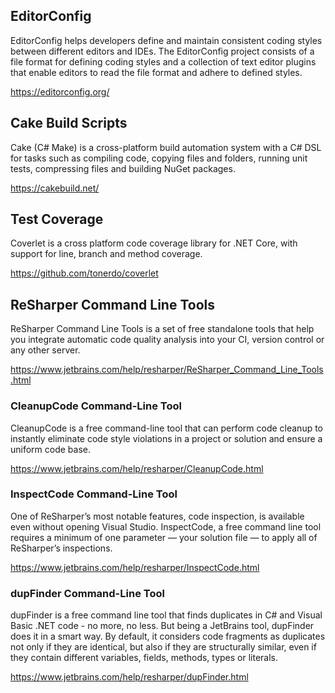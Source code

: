## EditorConfig

EditorConfig helps developers define and maintain consistent coding styles between different editors and IDEs. The EditorConfig project consists of a file format for defining coding styles and a collection of text editor plugins that enable editors to read the file format and adhere to defined styles. 

https://editorconfig.org/

## Cake Build Scripts

Cake (C# Make) is a cross-platform build automation system with a C# DSL for tasks such as compiling code, copying files and folders, running unit tests, compressing files and building NuGet packages.

https://cakebuild.net/

## Test Coverage 

Coverlet is a cross platform code coverage library for .NET Core, with support for line, branch and method coverage.

https://github.com/tonerdo/coverlet

## ReSharper Command Line Tools

ReSharper Command Line Tools is a set of free standalone tools that help you integrate automatic code quality analysis into your CI, version control or any other server.
  
https://www.jetbrains.com/help/resharper/ReSharper_Command_Line_Tools.html


### CleanupCode Command-Line Tool

CleanupCode is a free command-line tool that can perform code cleanup to instantly eliminate code style violations in a project or solution and ensure a uniform code base. 

https://www.jetbrains.com/help/resharper/CleanupCode.html


### InspectCode Command-Line Tool

One of ReSharper’s most notable features, code inspection, is available even without opening Visual Studio. InspectCode, a free command line tool requires a minimum of one parameter — your solution file — to apply all of ReSharper’s inspections.

https://www.jetbrains.com/help/resharper/InspectCode.html


### dupFinder Command-Line Tool

dupFinder is a free command line tool that finds duplicates in C# and Visual Basic .NET code - no more, no less. But being a JetBrains tool, dupFinder does it in a smart way. By default, it considers code fragments as duplicates not only if they are identical, but also if they are structurally similar, even if they contain different variables, fields, methods, types or literals. 

https://www.jetbrains.com/help/resharper/dupFinder.html